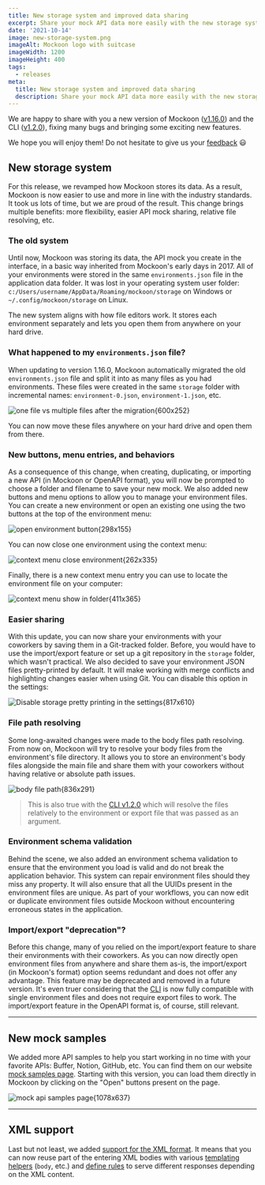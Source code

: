 ```yaml
---
title: New storage system and improved data sharing
excerpt: Share your mock API data more easily with the new storage system and start working in no time with our ready-to-use API mock samples
date: '2021-10-14'
image: new-storage-system.png
imageAlt: Mockoon logo with suitcase
imageWidth: 1200
imageHeight: 400
tags:
  - releases
meta:
  title: New storage system and improved data sharing
  description: Share your mock API data more easily with the new storage system and start working in no time with our ready-to-use API mock samples
---
```


We are happy to share with you a new version of Mockoon ([v1.16.0](https://github.com/mockoon/mockoon/releases/tag/v1.16.0)) and the CLI ([v1.2.0](https://github.com/mockoon/cli/releases/tag/v1.2.0)), fixing many bugs and bringing some exciting new features.

We hope you will enjoy them! Do not hesitate to give us your [feedback](/contact/) 😃

## New storage system

For this release, we revamped how Mockoon stores its data. As a result, Mockoon is now easier to use and more in line with the industry standards. It took us lots of time, but we are proud of the result. This change brings multiple benefits: more flexibility, easier API mock sharing, relative file resolving, etc.

### The old system

Until now, Mockoon was storing its data, the API mock you create in the interface, in a basic way inherited from Mockoon's early days in 2017. All of your environments were stored in the same `environments.json` file in the application data folder. It was lost in your operating system user folder: `c:/Users/username/AppData/Roaming/mockoon/storage` on Windows or `~/.config/mockoon/storage` on Linux.

The new system aligns with how file editors work. It stores each environment separately and lets you open them from anywhere on your hard drive.

### What happened to my `environments.json` file?

When updating to version 1.16.0, Mockoon automatically migrated the old `environments.json` file and split it into as many files as you had environments. These files were created in the same `storage` folder with incremental names: `environment-0.json`, `environment-1.json`, etc.

![one file vs multiple files after the migration{600x252}](/images/blog/new-storage/migration.png)

You can now move these files anywhere on your hard drive and open them from there.

### New buttons, menu entries, and behaviors

As a consequence of this change, when creating, duplicating, or importing a new API (in Mockoon or OpenAPI format), you will now be prompted to choose a folder and filename to save your new mock.
We also added new buttons and menu options to allow you to manage your environment files. You can create a new environment or open an existing one using the two buttons at the top of the environment menu:

![open environment button{298x155}](/images/blog/new-storage/new-open-environment.png)

You can now close one environment using the context menu:

![context menu close environment{262x335}](/images/blog/new-storage/close-environment-menu-entry.png)

Finally, there is a new context menu entry you can use to locate the environment file on your computer:

![context menu show in folder{411x365}](/images/blog/new-storage/show-in-folder-environment-menu-entry.png)

### Easier sharing

With this update, you can now share your environments with your coworkers by saving them in a Git-tracked folder. Before, you would have to use the import/export feature or set up a git repository in the `storage` folder, which wasn't practical.
We also decided to save your environment JSON files pretty-printed by default. It will make working with merge conflicts and highlighting changes easier when using Git. You can disable this option in the settings:

![Disable storage pretty printing in the settings{817x610}](/images/blog/new-storage/disable-storage-pretty-print.png)

### File path resolving

Some long-awaited changes were made to the body files path resolving. From now on, Mockoon will try to resolve your body files from the environment's file directory. It allows you to store an environment's body files alongside the main file and share them with your coworkers without having relative or absolute path issues.

![body file path{836x291}](/images/blog/new-storage/file-path.png)

> This is also true with the [CLI v1.2.0](https://github.com/mockoon/cli/releases/tag/v1.2.0) which will resolve the files relatively to the environment or export file that was passed as an argument.

### Environment schema validation

Behind the scene, we also added an environment schema validation to ensure that the environment you load is valid and do not break the application behavior. This system can repair environment files should they miss any property. It will also ensure that all the UUIDs present in the environment files are unique. As part of your workflows, you can now edit or duplicate environment files outside Mockoon without encountering erroneous states in the application.

### Import/export "deprecation"?

Before this change, many of you relied on the import/export feature to share their environments with their coworkers. As you can now directly open environment files from anywhere and share them as-is, the import/export (in Mockoon's format) option seems redundant and does not offer any advantage. This feature may be deprecated and removed in a future version.
It's even truer considering that the [CLI](https://mockoon.com/cli/) is now fully compatible with single environment files and does not require export files to work.
The import/export feature in the OpenAPI format is, of course, still relevant.

---

## New mock samples

We added more API samples to help you start working in no time with your favorite APIs: Buffer, Notion, GitHub, etc. You can find them on our website [mock samples page](https://mockoon.com/mock-samples/category/all/).
Starting with this version, you can load them directly in Mockoon by clicking on the "Open" buttons present on the page.

![mock api samples page{1078x637}](/images/blog/new-storage/mock-api-samples.png)

---

## XML support

Last but not least, we added [support for the XML format](docs:response-configuration/xml-support). It means that you can now reuse part of the entering XML bodies with various [templating helpers](docs:templating/overview) (`body`, etc.) and [define rules](docs:route-responses/dynamic-rules) to serve different responses depending on the XML content.
